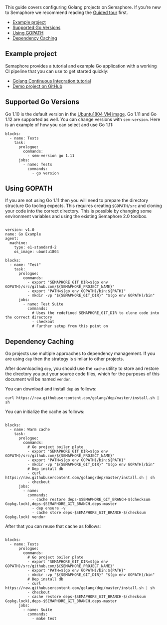 This guide covers configuring Golang projects on Semaphore.
If you’re new to Semaphore we recommend reading the
[Guided tour](https://docs.semaphoreci.com/article/77-getting-started) first.

* [Example project](#example-project)
* [Supported Go Versions](#supported-go-versions)
* [Using GOPATH](#using-gopath)
* [Dependency Caching](#dependency-caching)

## Example project

Semaphore provides a tutorial and example Go application with a working
CI pipeline that you can use to get started quickly:

- [Golang Continuous Integration tutorial][go-tutorial]
- [Demo project on GitHub][go-demo-project]

## Supported Go Versions

Go 1.10 is the default version in the [Ubuntu1804 VM image][ubuntu1804].  Go
1.11 and Go 1.12 are supported as well. You can change versions with
`sem-version`. Here is an example of how you can select and use Go 1.11:

<pre><code class="language-yaml">blocks:
  - name: Tests
    task:
      prologue:
        commands:
          - sem-version go 1.11
      jobs:
        - name: Tests
          commands:
            - go version
</code></pre>

## Using GOPATH

If you are not using Go 1.11 then you will need to prepare the directory
structure Go tooling expects. This requires creating `$GOPATH/src` and
cloning your code into the correct directory. This is possible by changing some
environment variables and using the existing Semaphore 2.0 toolbox.

<pre><code class="language-yaml">
version: v1.0
name: Go Example
agent:
  machine:
    type: e1-standard-2
    os_image: ubuntu1804

blocks:
  - name: "Test"
    task:
      prologue:
        commands:
          - export "SEMAPHORE_GIT_DIR=$(go env GOPATH)/src/github.com/${SEMAPHORE_PROJECT_NAME}"
          - export "PATH=$(go env GOPATH)/bin:${PATH}"
          - mkdir -vp "${SEMAPHORE_GIT_DIR}" "$(go env GOPATH)/bin"
      jobs:
        - name: Test Suite
          commands:
            # Uses the redefined SEMAPHORE_GIT_DIR to clone code into the correct directory
            - checkout
            # Further setup from this point on
</code></pre>

## Dependency Caching

Go projects use multiple approaches to dependency management. If you are using
`dep` then the strategy is similar to other projects.

After downloading `dep`, you should use the `cache` utility to store and
restore the directory you put your source code files, which for the purposes
of this document will be named `vendor`.

You can download and install `dep` as follows:

    curl https://raw.githubusercontent.com/golang/dep/master/install.sh | sh

You can initialize the cache as follows:

<pre><code class="language-yaml">
blocks:
  - name: Warm cache
    task:
      prologue:
        commands:
          # Go project boiler plate
          - export "SEMAPHORE_GIT_DIR=$(go env GOPATH)/src/github.com/${SEMAPHORE_PROJECT_NAME}"
          - export "PATH=$(go env GOPATH)/bin:${PATH}"
          - mkdir -vp "${SEMAPHORE_GIT_DIR}" "$(go env GOPATH)/bin"
          # Dep install db
          - curl https://raw.githubusercontent.com/golang/dep/master/install.sh | sh
          - checkout
      jobs:
        - name:
          commands:
            - cache restore deps-$SEMAPHORE_GIT_BRANCH-$(checksum Gopkg.lock),deps-$SEMAPHORE_GIT_BRANCH,deps-master
            - dep ensure -v
            - cache store deps-$SEMAPHORE_GIT_BRANCH-$(checksum Gopkg.lock) vendor
</code></pre>

After that you can reuse that cache as follows:

<pre><code class="language-yaml">
blocks:
  - name: Tests
      prologue:
        commands:
          # Go project boiler plate
          - export "SEMAPHORE_GIT_DIR=$(go env GOPATH)/src/github.com/${SEMAPHORE_PROJECT_NAME}"
          - export "PATH=$(go env GOPATH)/bin:${PATH}"
          - mkdir -vp "${SEMAPHORE_GIT_DIR}" "$(go env GOPATH)/bin"
          # Dep install db
          - curl https://raw.githubusercontent.com/golang/dep/master/install.sh | sh
          - checkout
          - cache restore deps-$SEMAPHORE_GIT_BRANCH-$(checksum Gopkg.lock),deps-$SEMAPHORE_GIT_BRANCH,deps-master
      jobs:
        - name: Suite
          commands:
            - make test
</code></pre>

[ubuntu1804]: https://docs.semaphoreci.com/article/32-ubuntu-1804-image
[go-tutorial]: https://docs.semaphoreci.com/article/115-golang-continuous-integration
[go-demo-project]: https://github.com/semaphoreci-demos/semaphore-demo-go
